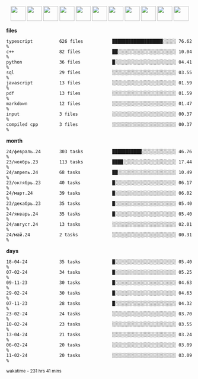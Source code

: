 <div align="center"><img src="https://assets.leetcode.com/static_assets/marketing/2024-200-lg.png" width="40" height="40"> <img src="https://assets.leetcode.com/static_assets/marketing/2024-100-lg.png" width="40" height="40"> <img src="https://assets.leetcode.com/static_assets/marketing/2024-50-lg.png" width="40" height="40"> <img src="https://assets.leetcode.com/static_assets/marketing/lg50.png" width="40" height="40"> <img src="https://leetcode.com/static/images/badges/dcc-2024-9.png" width="40" height="40"> <img src="https://leetcode.com/static/images/badges/dcc-2024-4.png" width="40" height="40"> <img src="https://leetcode.com/static/images/badges/dcc-2024-3.png" width="40" height="40"> <img src="https://leetcode.com/static/images/badges/dcc-2024-2.png" width="40" height="40"> <img src="https://leetcode.com/static/images/badges/dcc-2024-1.png" width="40" height="40"> <img src="https://leetcode.com/static/images/badges/dcc-2023-12.png" width="40" height="40"> <img src="https://leetcode.com/static/images/badges/dcc-2023-11.png" width="40" height="40"> </div>

**files**
```text
typescript          626 files           ███████████████████░░░░░ 76.62 %             
c++                 82 files            ██░░░░░░░░░░░░░░░░░░░░░░ 10.04 %             
python              36 files            █░░░░░░░░░░░░░░░░░░░░░░░ 04.41 %             
sql                 29 files            ░░░░░░░░░░░░░░░░░░░░░░░░ 03.55 %             
javascript          13 files            ░░░░░░░░░░░░░░░░░░░░░░░░ 01.59 %             
pdf                 13 files            ░░░░░░░░░░░░░░░░░░░░░░░░ 01.59 %             
markdown            12 files            ░░░░░░░░░░░░░░░░░░░░░░░░ 01.47 %             
input               3 files             ░░░░░░░░░░░░░░░░░░░░░░░░ 00.37 %             
compiled cpp        3 files             ░░░░░░░░░░░░░░░░░░░░░░░░ 00.37 %             
```

**month**
```text
24/февраль.24       303 tasks           ███████████░░░░░░░░░░░░░ 46.76 %             
23/ноябрь.23        113 tasks           ████░░░░░░░░░░░░░░░░░░░░ 17.44 %             
24/апрель.24        68 tasks            ██░░░░░░░░░░░░░░░░░░░░░░ 10.49 %             
23/октябрь.23       40 tasks            █░░░░░░░░░░░░░░░░░░░░░░░ 06.17 %             
24/март.24          39 tasks            █░░░░░░░░░░░░░░░░░░░░░░░ 06.02 %             
23/декабрь.23       35 tasks            █░░░░░░░░░░░░░░░░░░░░░░░ 05.40 %             
24/январь.24        35 tasks            █░░░░░░░░░░░░░░░░░░░░░░░ 05.40 %             
24/август.24        13 tasks            ░░░░░░░░░░░░░░░░░░░░░░░░ 02.01 %             
24/май.24           2 tasks             ░░░░░░░░░░░░░░░░░░░░░░░░ 00.31 %             
```

**days**
```text
18-04-24            35 tasks            █░░░░░░░░░░░░░░░░░░░░░░░ 05.40 %             
07-02-24            34 tasks            █░░░░░░░░░░░░░░░░░░░░░░░ 05.25 %             
09-11-23            30 tasks            █░░░░░░░░░░░░░░░░░░░░░░░ 04.63 %             
29-02-24            30 tasks            █░░░░░░░░░░░░░░░░░░░░░░░ 04.63 %             
07-11-23            28 tasks            █░░░░░░░░░░░░░░░░░░░░░░░ 04.32 %             
23-02-24            24 tasks            ░░░░░░░░░░░░░░░░░░░░░░░░ 03.70 %             
10-02-24            23 tasks            ░░░░░░░░░░░░░░░░░░░░░░░░ 03.55 %             
13-04-24            21 tasks            ░░░░░░░░░░░░░░░░░░░░░░░░ 03.24 %             
06-02-24            20 tasks            ░░░░░░░░░░░░░░░░░░░░░░░░ 03.09 %             
11-02-24            20 tasks            ░░░░░░░░░░░░░░░░░░░░░░░░ 03.09 %             
```

<sub>wakatime - 231 hrs 41 mins</sub>